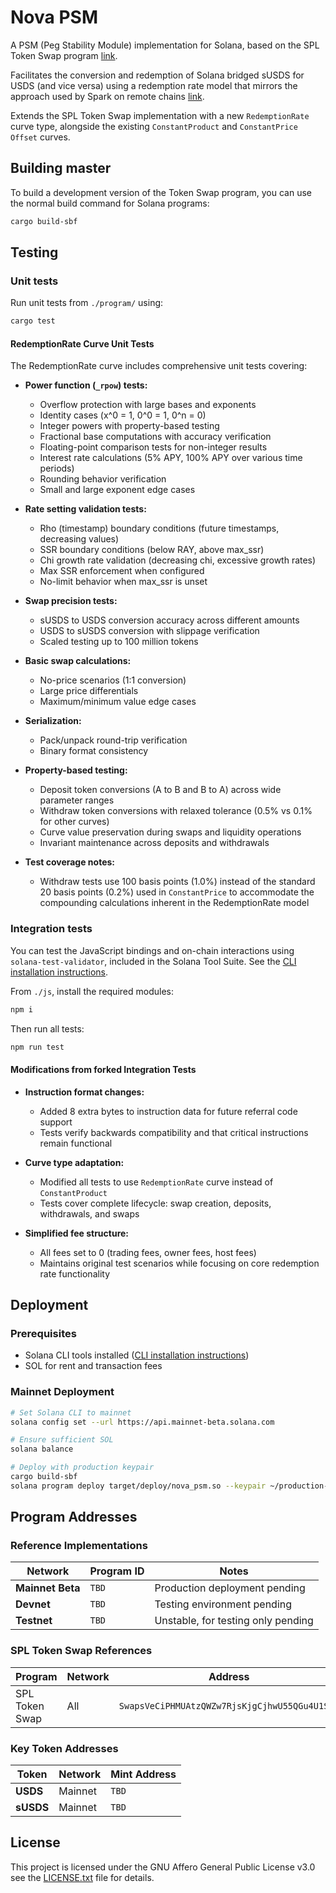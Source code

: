 # Nova PSM

A PSM (Peg Stability Module) implementation for Solana, based on the 
SPL Token Swap program [link](https://github.com/solana-labs/solana-program-library/tree/master/token-swap).

Facilitates the conversion and redemption of Solana bridged sUSDS for USDS (and vice versa) using a redemption rate model that mirrors the approach used by Spark on remote chains [link](https://github.com/sparkdotfi/spark-psm/blob/master/src/PSM3.sol).

Extends the SPL Token Swap implementation with a new `RedemptionRate` curve type, alongside the existing `ConstantProduct` and `ConstantPrice` `Offset` curves.

## Building master

To build a development version of the Token Swap program, you can use the normal
build command for Solana programs:

```sh
cargo build-sbf
```

## Testing

### Unit tests

Run unit tests from `./program/` using:

```sh
cargo test
```

#### RedemptionRate Curve Unit Tests

The RedemptionRate curve includes comprehensive unit tests covering:

- **Power function (`_rpow`) tests:**
  - Overflow protection with large bases and exponents
  - Identity cases (x^0 = 1, 0^0 = 1, 0^n = 0)
  - Integer powers with property-based testing
  - Fractional base computations with accuracy verification
  - Floating-point comparison tests for non-integer results
  - Interest rate calculations (5% APY, 100% APY over various time periods)
  - Rounding behavior verification
  - Small and large exponent edge cases

- **Rate setting validation tests:**
  - Rho (timestamp) boundary conditions (future timestamps, decreasing values)
  - SSR boundary conditions (below RAY, above max_ssr)
  - Chi growth rate validation (decreasing chi, excessive growth rates)
  - Max SSR enforcement when configured
  - No-limit behavior when max_ssr is unset

- **Swap precision tests:**
  - sUSDS to USDS conversion accuracy across different amounts
  - USDS to sUSDS conversion with slippage verification
  - Scaled testing up to 100 million tokens

- **Basic swap calculations:**
  - No-price scenarios (1:1 conversion)
  - Large price differentials
  - Maximum/minimum value edge cases

- **Serialization:**
  - Pack/unpack round-trip verification
  - Binary format consistency

- **Property-based testing:**
  - Deposit token conversions (A to B and B to A) across wide parameter ranges
  - Withdraw token conversions with relaxed tolerance (0.5% vs 0.1% for other curves)
  - Curve value preservation during swaps and liquidity operations
  - Invariant maintenance across deposits and withdrawals

- **Test coverage notes:**
  - Withdraw tests use 100 basis points (1.0%) instead of the standard 20 basis points (0.2%)
  used in `ConstantPrice` to accommodate the compounding calculations inherent in the RedemptionRate model

### Integration tests

You can test the JavaScript bindings and on-chain interactions using
`solana-test-validator`, included in the Solana Tool Suite.  See the
[CLI installation instructions](https://docs.solana.com/cli/install-solana-cli-tools).

From `./js`, install the required modules:

```sh
npm i
```

Then run all tests:

```sh
npm run test
```

#### Modifications from forked Integration Tests

- **Instruction format changes:**
  - Added 8 extra bytes to instruction data for future referral code support
  - Tests verify backwards compatibility and that critical instructions remain functional

- **Curve type adaptation:**
  - Modified all tests to use `RedemptionRate` curve instead of `ConstantProduct`
  - Tests cover complete lifecycle: swap creation, deposits, withdrawals, and swaps

- **Simplified fee structure:**
  - All fees set to 0 (trading fees, owner fees, host fees)
  - Maintains original test scenarios while focusing on core redemption rate functionality


## Deployment

### Prerequisites

- Solana CLI tools installed ([CLI installation instructions](https://docs.solana.com/cli/install-solana-cli-tools))
- SOL for rent and transaction fees

### Mainnet Deployment

```sh
# Set Solana CLI to mainnet
solana config set --url https://api.mainnet-beta.solana.com

# Ensure sufficient SOL
solana balance

# Deploy with production keypair
cargo build-sbf  
solana program deploy target/deploy/nova_psm.so --keypair ~/production-deployer.json
```

## Program Addresses

### Reference Implementations

| Network | Program ID | Notes |
|---------|-----------|-------|
| **Mainnet Beta** | `TBD` | Production deployment pending |
| **Devnet** | `TBD` | Testing environment pending |
| **Testnet** | `TBD` | Unstable, for testing only  pending|

### SPL Token Swap References

| Program | Network | Address |
|---------|---------|---------|
| SPL Token Swap | All | `SwapsVeCiPHMUAtzQWZw7RjsKjgCjhwU55QGu4U1Szw` |

### Key Token Addresses

| Token | Network | Mint Address |
|-------|---------|--------------|
| **USDS** | Mainnet | `TBD` | 
| **sUSDS** | Mainnet | `TBD` |


## License
This project is licensed under the GNU Affero General Public License v3.0 
see the [LICENSE.txt](LICENSE.txt) file for details.


